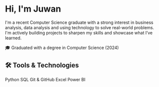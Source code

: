 # Hi, I'm Juwan 

I'm a recent Computer Science graduate with a strong interest in business analysis, data analysis and using technology to solve real-world problems.
I'm actively building projects to sharpen my skills and showcase what I’ve learned.

 🎓 Graduated with a degree in Computer Science (2024)


## 🛠 Tools & Technologies

Python
SQL
Git & GitHub
Excel
Power BI
